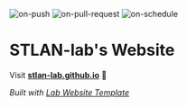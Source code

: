 
  ![on-push](../../actions/workflows/on-push.yaml/badge.svg)
  ![on-pull-request](../../actions/workflows/on-pull-request.yaml/badge.svg)
  ![on-schedule](../../actions/workflows/on-schedule.yaml/badge.svg)

  # STLAN-lab's Website

  Visit **[stlan-lab.github.io](https://stlan-lab.github.io)** 🚀

  _Built with [Lab Website Template](https://greene-lab.gitbook.io/lab-website-template-docs)_
